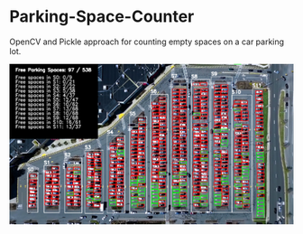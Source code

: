 # Parking-Space-Counter
OpenCV and Pickle approach for counting empty spaces on a car parking lot.

<img src="img/parkingcv_final.png" width="1000"> 
